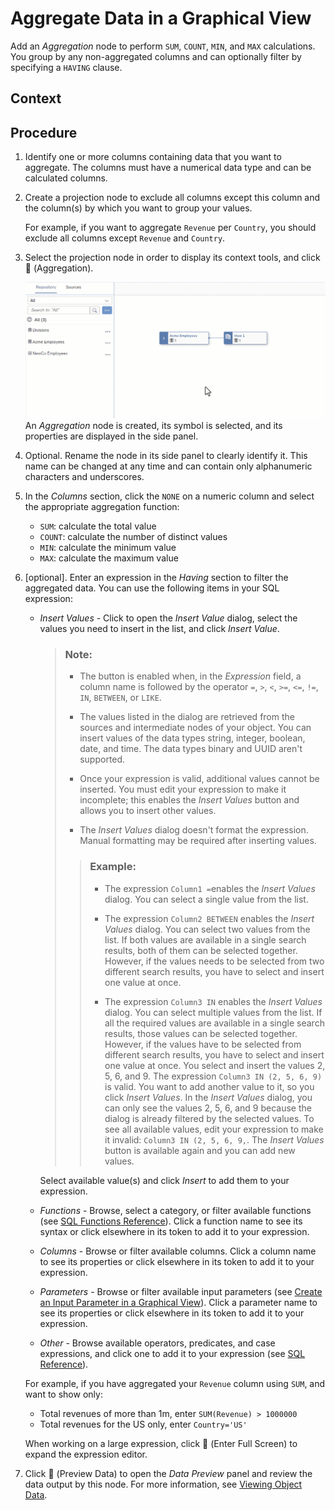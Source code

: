 <!-- loio7733250f9d2a46b690a5288634d269f0 -->

<link rel="stylesheet" type="text/css" href="css/sap-icons.css"/>

# Aggregate Data in a Graphical View

Add an *Aggregation* node to perform `SUM`, `COUNT`, `MIN`, and `MAX` calculations. You group by any non-aggregated columns and can optionally filter by specifying a `HAVING` clause.



<a name="loio7733250f9d2a46b690a5288634d269f0__context_dxg_lzf_knb"/>

## Context



<a name="loio7733250f9d2a46b690a5288634d269f0__Steps"/>

## Procedure

1.  Identify one or more columns containing data that you want to aggregate. The columns must have a numerical data type and can be calculated columns.

2.  Create a projection node to exclude all columns except this column and the column\(s\) by which you want to group your values.

    For example, if you want to aggregate `Revenue` per `Country`, you should exclude all columns except `Revenue` and `Country`.

3.  Select the projection node in order to display its context tools, and click <span class="FPA-icons-V3"></span> \(Aggregation\).

    ![](images/Graphical_View_Editor_-_Aggregate_Data_90e85f4.gif) An *Aggregation* node is created, its symbol is selected, and its properties are displayed in the side panel.

4.  Optional. Rename the node in its side panel to clearly identify it. This name can be changed at any time and can contain only alphanumeric characters and underscores.

5.  In the *Columns* section, click the `NONE` on a numeric column and select the appropriate aggregation function:

    -   `SUM`: calculate the total value
    -   `COUNT`: calculate the number of distinct values
    -   `MIN`: calculate the minimum value
    -   `MAX`: calculate the maximum value

6.  \[optional\]. Enter an expression in the *Having* section to filter the aggregated data. You can use the following items in your SQL expression:

    -   *Insert Values* - Click to open the *Insert Value* dialog, select the values you need to insert in the list, and click *Insert Value*.

        > ### Note:  
        > -   The button is enabled when, in the *Expression* field, a column name is followed by the operator `=`, `>`, `<`, `>=`, `<=`, `!=`, `IN`, `BETWEEN`, or `LIKE`.
        > 
        > -   The values listed in the dialog are retrieved from the sources and intermediate nodes of your object. You can insert values of the data types string, integer, boolean, date, and time. The data types binary and UUID aren't supported.
        > -   Once your expression is valid, additional values cannot be inserted. You must edit your expression to make it incomplete; this enables the *Insert Values* button and allows you to insert other values.
        > -   The *Insert Values* dialog doesn't format the expression. Manual formatting may be required after inserting values.
        > 
        > > ### Example:  
        > > -   The expression `Column1 =`enables the *Insert Values* dialog. You can select a single value from the list.
        > > 
        > > -   The expression `Column2 BETWEEN` enables the *Insert Values* dialog. You can select two values from the list. If both values are available in a single search results, both of them can be selected together. However, if the values needs to be selected from two different search results, you have to select and insert one value at once.
        > > -   The expression `Column3 IN` enables the *Insert Values* dialog. You can select multiple values from the list. If all the required values are available in a single search results, those values can be selected together. However, if the values have to be selected from different search results, you have to select and insert one value at once. You select and insert the values 2, 5, 6, and 9. The expression `Column3 IN (2, 5, 6, 9)` is valid. You want to add another value to it, so you click *Insert Values*. In the *Insert Values* dialog, you can only see the values 2, 5, 6, and 9 because the dialog is already filtered by the selected values. To see all available values, edit your expression to make it invalid: `Column3 IN (2, 5, 6, 9,`. The *Insert Values* button is available again and you can add new values.

        Select available value\(s\) and click *Insert* to add them to your expression.

    -   *Functions* - Browse, select a category, or filter available functions \(see [SQL Functions Reference](sql-functions-reference-6d624a1.md)\). Click a function name to see its syntax or click elsewhere in its token to add it to your expression.
    -   *Columns* - Browse or filter available columns. Click a column name to see its properties or click elsewhere in its token to add it to your expression.
    -   *Parameters* - Browse or filter available input parameters \(see [Create an Input Parameter in a Graphical View](create-an-input-parameter-in-a-graphical-view-53fa99a.md)\). Click a parameter name to see its properties or click elsewhere in its token to add it to your expression.
    -   *Other* - Browse available operators, predicates, and case expressions, and click one to add it to your expression \(see [SQL Reference](sql-reference-6a37cc5.md)\).

    For example, if you have aggregated your `Revenue` column using `SUM`, and want to show only:

    -   Total revenues of more than 1m, enter `SUM(Revenue) > 1000000`
    -   Total revenues for the US only, enter `Country='US'`

    When working on a large expression, click <span class="FPA-icons-V3"></span> \(Enter Full Screen\) to expand the expression editor.

7.  Click <span class="FPA-icons-V3"></span> \(Preview Data\) to open the *Data Preview* panel and review the data output by this node. For more information, see [Viewing Object Data](viewing-object-data-b338e4a.md).


